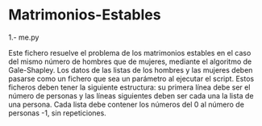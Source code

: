 # Matrimonios-Estables

1.- me.py

Este fichero resuelve el problema de los matrimonios estables en el caso del mismo número de hombres que de mujeres, mediante el algoritmo de Gale-Shapley. Los datos de las listas de los hombres y las mujeres deben pasarse como un fichero que sea un parámetro al ejecutar el script. Estos ficheros deben tener la siguiente estructura: su primera línea debe ser el número de personas y las líneas siguientes deben ser cada una la lista de una persona. Cada lista debe contener los números del 0 al número de personas -1, sin repeticiones.
